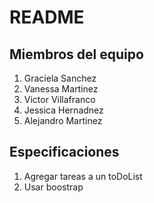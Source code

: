 # README

## Miembros del equipo
1. Graciela Sanchez
1. Vanessa Martinez
1. Victor Villafranco
1. Jessica Hernadnez
1. Alejandro Martinez

## Especificaciones
1. Agregar tareas a un toDoList
1. Usar boostrap
